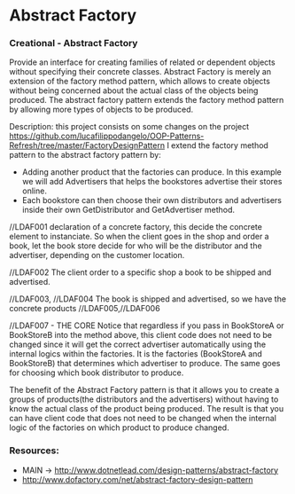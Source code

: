 # Abstract Factory
### Creational - Abstract Factory

Provide an interface for creating families of related or dependent objects without specifying their concrete classes.
Abstract Factory is merely an extension of the factory method pattern, which allows to create objects without being concerned about the actual class of the objects being produced. 
The abstract factory pattern extends the factory method pattern by allowing more types of objects to be produced.

Description:
this project consists on some changes on the project https://github.com/lucafilippodangelo/OOP-Patterns-Refresh/tree/master/FactoryDesignPattern
I extend the factory method pattern to the abstract factory pattern by:                                                  
- Adding another product that the factories can produce. In this example we will add Advertisers that helps the bookstores advertise their stores online. 
- Each bookstore can then choose their own distributors and advertisers inside their own GetDistributor and GetAdvertiser method. 

//LDAF001 
declaration of a concrete factory, this decide the concrete element to instanciate.
So when the client goes in the shop and order a book, let the book store decide for who will be the distributor and the advertiser, depending on the customer location.

//LDAF002
The client order to a specific shop a book to be shipped and advertised.

//LDAF003, //LDAF004
The book is shipped and advertised, so we have the concrete products //LDAF005,//LDAF006

//LDAF007 - THE CORE
Notice that regardless if you pass in BookStoreA or BookStoreB into the method above, this client code does not need to be changed since it will get the correct advertiser automatically using the internal logics within the factories. It is the factories (BookStoreA and BookStoreB) that determines which advertiser to produce. The same goes for choosing which book distributor to produce.

The benefit of the Abstract Factory pattern is that it allows you to create a groups of products(the distributors and the advertisers) without having to know the actual class of the product being produced. The result is that you can have client code that does not need to be changed when  the internal logic of the factories on which product to produce changed.

### Resources:
- MAIN -> http://www.dotnetlead.com/design-patterns/abstract-factory
- http://www.dofactory.com/net/abstract-factory-design-pattern
